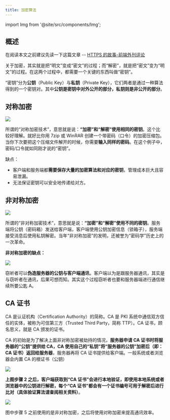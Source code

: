 ```yaml
---
title: 加密算法
---
```


import Img from '@site/src/components/Img';

## 概述

在阅读本文之前建议先读一下这篇文章 -- [HTTPS 的故事-前端外刊评论](https://qianduan.group/posts/5a6560b00cf6b624d2239c6f)

关于加密，其实就是把“明文”变成“密文”的过程；而“解密”，就是把“密文”变为“明文”的过程。在这两个过程中，都需要一个关键的东西叫做“密钥”。

“密钥”分为**公钥**（Public Key）与**私钥**（Private Key），它们两者是通过一种算法得到的一个密钥对。其中**公钥是密钥中对外公开的部分，私钥则是非公开的部分**。

## 对称加密

<Img w="600" legend="图：对称加密" src="https://cosmos-x.oss-cn-hangzhou.aliyuncs.com/75dp54.png" />

所谓的“对称加密技术”，意思就是说：**“加密”和“解密”使用相同的密钥**。这个比较好理解。就好比你用 7zip 或 WinRAR 创建一个带密码（口令）的加密压缩包。当你下次要把这个压缩文件解开的时候，你需要**输入同样的密码**。在这个例子中，密码/口令就如同刚才说的“密钥”。

缺点：

- 客户端和服务端都**需要保存大量的加密算法和对应的密钥**，管理成本巨大且容易泄漏。
- 无法保证密钥可以安全地传递给对方。

## 非对称加密

<Img w="600" legend="图：非对称加密" src="https://cosmos-x.oss-cn-hangzhou.aliyuncs.com/Ul74Hz.png" />

所谓的“非对称加密技术”，意思就是说：**“加密”和“解密”使用不同的密钥**。服务端将公钥（密码箱）发送给客户端，客户端使用公钥加密信息（锁箱子），服务端接受消息后使用私钥解密。当年“非对称加密”的发明，还被誉为“密码学”历史上的一次革命。

**非对称加密的缺点：**

<Img w="600" legend="图：非对称加密被劫持" src="https://cosmos-x.oss-cn-hangzhou.aliyuncs.com/Wqe9zV.png" />

窃听者可以**伪造服务器的公钥与客户端通讯**，客户端以为是跟服务器通讯，其实是与窃听者在通讯，后果可想而知。其实这个过程窃听者也要和服务器端进行通信继续所要公匙 A。

## CA 证书

CA 是认证机构（Certification Authority）的简称。CA 是 PKI 系统中通信双方信任的实体，被称为可信第三方（Trusted Third Party，简称 TTP）。CA 证书，顾名思义，就是 CA 颁发的证书。

CA 的初始是为了解决上面非对称加密被劫持的情况，**服务器申请 CA 证书时将服务器的“公钥”提供给 CA，CA 使用自己的“私钥”将“服务器的公钥”加密后（即：CA 证书）返回给服务器**，服务器再将 CA 证书提供给客户端。一般系统或者浏览器会内置 CA 的根证书（公钥）

<Img w="600" legend="图：HTTPS 中 CA 证书的获取" src="https://cosmos-x.oss-cn-hangzhou.aliyuncs.com/tIO9Zd.png" />

**上图步骤 2 之后，客户端获取到“CA 证书”会进行本地验证，即使用本地系统或者浏览器中的公钥进行解密，每个“CA 证书”都会有一个证书编号可用于解密后进行比对（具体验证算法请查阅相关资料）**。

<Img w="600" legend="图：非对称加密被劫持" src="https://cosmos-x.oss-cn-hangzhou.aliyuncs.com/UrBuJE.png" />

图中步骤 5 之前使用的是非对称加密，之后将使用对称加密来提高通讯效率。
